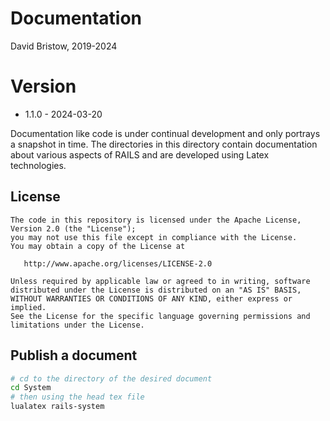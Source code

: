 # Documentation
David Bristow, 2019-2024

# Version
* 1.1.0 - 2024-03-20

Documentation like code is under continual development and only portrays a snapshot in time. The directories in this directory contain documentation about various aspects of RAILS and are developed using Latex technologies.

## License

    The code in this repository is licensed under the Apache License, Version 2.0 (the "License");
    you may not use this file except in compliance with the License.
    You may obtain a copy of the License at

       http://www.apache.org/licenses/LICENSE-2.0

    Unless required by applicable law or agreed to in writing, software
    distributed under the License is distributed on an "AS IS" BASIS,
    WITHOUT WARRANTIES OR CONDITIONS OF ANY KIND, either express or implied.
    See the License for the specific language governing permissions and
    limitations under the License.

## Publish a document

``` bash
# cd to the directory of the desired document
cd System
# then using the head tex file
lualatex rails-system
